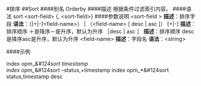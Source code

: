 #排序
##Sort
####别名
Orderby
####描述
根据条件过滤索引内容。
####语法
sort &lt;sort-field&gt; {, &lt;sort-field&gt;}
####参数说明
&lt;sort-field &gt;
**描述**：排序字段
**语法**：（[+|-]&lt;field-name&gt;） | （&lt;field-name&gt; [ desc | asc ]）
[+|-]
**描述**：排序顺序 ＋是降序－是升序，默认为升序 
［desc | asc ］
**描述**：排序顺序 desc是降序asc是升序，默认为升序 
&lt;field-name&gt;
**描述**：字段名
**语法**：&lt;string&gt;

####示例

index opm_*&#124sort timestamp  
index opm_*&#124sort –status,+timestamp 
index opm_*&#124sort status,timestamp desc

